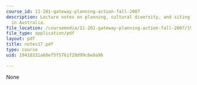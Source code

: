 ```yaml
---
course_id: 11-201-gateway-planning-action-fall-2007
description: Lecture notes on planning, cultural diversity, and siting cultural facilities
  in Australia.
file_location: /coursemedia/11-201-gateway-planning-action-fall-2007/19418331a60ef5f5761f28d99c6e0a96_notes17.pdf
file_type: application/pdf
layout: pdf
title: notes17.pdf
type: course
uid: 19418331a60ef5f5761f28d99c6e0a96

---
```

None